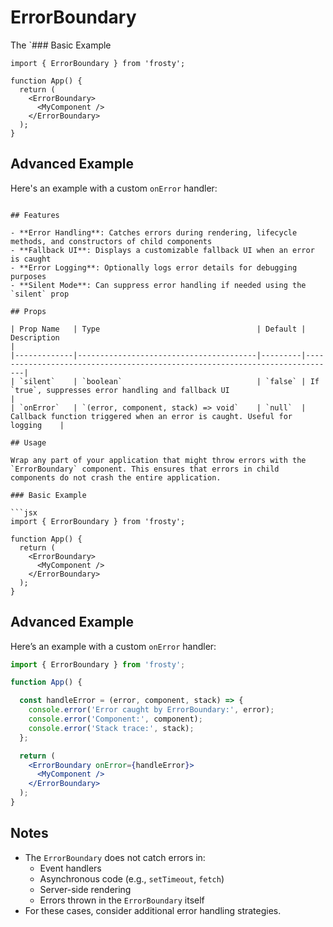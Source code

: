 # ErrorBoundary

The `### Basic Example

```tsx
import { ErrorBoundary } from 'frosty';

function App() {
  return (
    <ErrorBoundary>
      <MyComponent />
    </ErrorBoundary>
  );
}
```

## Advanced Example

Here's an example with a custom `onError` handler:

```tsxonent is a component designed to catch JavaScript errors anywhere in its child component tree, log those errors, and display a fallback UI instead of the component tree that crashed. This ensures that your application remains functional even when parts of it encounter unexpected issues.

## Features

- **Error Handling**: Catches errors during rendering, lifecycle methods, and constructors of child components
- **Fallback UI**: Displays a customizable fallback UI when an error is caught
- **Error Logging**: Optionally logs error details for debugging purposes
- **Silent Mode**: Can suppress error handling if needed using the `silent` prop

## Props

| Prop Name   | Type                                   | Default | Description                                                                 |
|-------------|----------------------------------------|---------|-----------------------------------------------------------------------------|
| `silent`    | `boolean`                              | `false` | If `true`, suppresses error handling and fallback UI                       |
| `onError`   | `(error, component, stack) => void`    | `null`  | Callback function triggered when an error is caught. Useful for logging    |

## Usage

Wrap any part of your application that might throw errors with the `ErrorBoundary` component. This ensures that errors in child components do not crash the entire application.

### Basic Example

```jsx
import { ErrorBoundary } from 'frosty';

function App() {
  return (
    <ErrorBoundary>
      <MyComponent />
    </ErrorBoundary>
  );
}
```

## Advanced Example

Here’s an example with a custom `onError` handler:

```jsx
import { ErrorBoundary } from 'frosty';

function App() {

  const handleError = (error, component, stack) => {
    console.error('Error caught by ErrorBoundary:', error);
    console.error('Component:', component);
    console.error('Stack trace:', stack);
  };

  return (
    <ErrorBoundary onError={handleError}>
      <MyComponent />
    </ErrorBoundary>
  );
}
```

## Notes

- The `ErrorBoundary` does not catch errors in:
  - Event handlers
  - Asynchronous code (e.g., `setTimeout`, `fetch`)
  - Server-side rendering
  - Errors thrown in the `ErrorBoundary` itself
- For these cases, consider additional error handling strategies.
